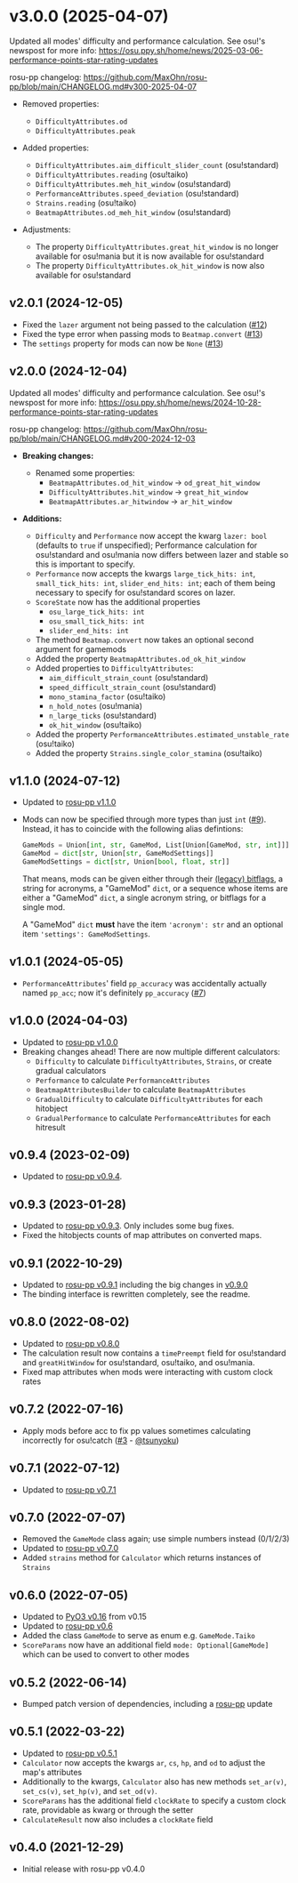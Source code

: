 # v3.0.0 (2025-04-07)

Updated all modes' difficulty and performance calculation. See osu!'s newspost for more info: <https://osu.ppy.sh/home/news/2025-03-06-performance-points-star-rating-updates>

rosu-pp changelog: <https://github.com/MaxOhn/rosu-pp/blob/main/CHANGELOG.md#v300-2025-04-07>

- Removed properties:
  - `DifficultyAttributes.od`
  - `DifficultyAttributes.peak`

- Added properties:
  - `DifficultyAttributes.aim_difficult_slider_count` (osu!standard)
  - `DifficultyAttributes.reading` (osu!taiko)
  - `DifficultyAttributes.meh_hit_window` (osu!standard)
  - `PerformanceAttributes.speed_deviation` (osu!standard)
  - `Strains.reading` (osu!taiko)
  - `BeatmapAttributes.od_meh_hit_window` (osu!standard)

- Adjustments:
  - The property `DifficultyAttributes.great_hit_window` is no longer available for osu!mania but it is now available for osu!standard
  - The property `DifficultyAttributes.ok_hit_window` is now also available for osu!standard

## v2.0.1 (2024-12-05)

- Fixed the `lazer` argument not being passed to the calculation ([#12])
- Fixed the type error when passing mods to `Beatmap.convert` ([#13])
- The `settings` property for mods can now be `None` ([#13])

## v2.0.0 (2024-12-04)

Updated all modes' difficulty and performance calculation. See osu!'s newspost for more info: <https://osu.ppy.sh/home/news/2024-10-28-performance-points-star-rating-updates>

rosu-pp changelog: <https://github.com/MaxOhn/rosu-pp/blob/main/CHANGELOG.md#v200-2024-12-03>

- __Breaking changes:__
  - Renamed some properties:
    - `BeatmapAttributes.od_hit_window` -> `od_great_hit_window`
    - `DifficultyAttributes.hit_window` -> `great_hit_window`
    - `BeatmapAttributes.ar_hitwindow` -> `ar_hit_window`

- __Additions:__
  - `Difficulty` and `Performance` now accept the kwarg `lazer: bool` (defaults to `true` if unspecified);
    Performance calculation for osu!standard and osu!mania now differs between lazer and stable so this is
    important to specify.
  - `Performance` now accepts the kwargs `large_tick_hits: int`, `small_tick_hits: int`, `slider_end_hits: int`;
    each of them being necessary to specify for osu!standard scores on lazer.
  - `ScoreState` now has the additional properties
    - `osu_large_tick_hits: int`
    - `osu_small_tick_hits: int`
    - `slider_end_hits: int`
  - The method `Beatmap.convert` now takes an optional second argument for gamemods
  - Added the property `BeatmapAttributes.od_ok_hit_window`
  - Added properties to `DifficultyAttributes`:
    - `aim_difficult_strain_count` (osu!standard)
    - `speed_difficult_strain_count` (osu!standard)
    - `mono_stamina_factor` (osu!taiko)
    - `n_hold_notes` (osu!mania)
    - `n_large_ticks` (osu!standard)
    - `ok_hit_window` (osu!taiko)
  - Added the property `PerformanceAttributes.estimated_unstable_rate` (osu!taiko)
  - Added the property `Strains.single_color_stamina` (osu!taiko)

## v1.1.0 (2024-07-12)

- Updated to [rosu-pp v1.1.0](https://github.com/MaxOhn/rosu-pp/blob/main/CHANGELOG.md#v110-2024-07-10)
- Mods can now be specified through more types than just `int` ([#9]). Instead, it has to coincide with the following alias defintions:
  ```py
  GameMods = Union[int, str, GameMod, List[Union[GameMod, str, int]]]
  GameMod = dict[str, Union[str, GameModSettings]]
  GameModSettings = dict[str, Union[bool, float, str]]
  ```
  That means, mods can be given either through their [(legacy) bitflags](https://github.com/ppy/osu-api/wiki#reference), a string for acronyms, a "GameMod" `dict`, or a sequence whose items are either a "GameMod" `dict`, a single acronym string, or bitflags for a single mod.

  A "GameMod" `dict` **must** have the item `'acronym': str` and an optional item `'settings': GameModSettings`.

## v1.0.1 (2024-05-05)

- `PerformanceAttributes`' field `pp_accuracy` was accidentally actually named `pp_acc`; now it's definitely `pp_accuracy` ([#7])

## v1.0.0 (2024-04-03)

- Updated to [rosu-pp v1.0.0](https://github.com/MaxOhn/rosu-pp/blob/main/CHANGELOG.md#v100-2024-04-02)
- Breaking changes ahead! There are now multiple different calculators:
  - `Difficulty` to calculate `DifficultyAttributes`, `Strains`, or create gradual calculators
  - `Performance` to calculate `PerformanceAttributes`
  - `BeatmapAttributesBuilder` to calculate `BeatmapAttributes`
  - `GradualDifficulty` to calculate `DifficultyAttributes` for each hitobject
  - `GradualPerformance` to calculate `PerformanceAttributes` for each hitresult

## v0.9.4 (2023-02-09)

- Updated to [rosu-pp v0.9.4](https://github.com/MaxOhn/rosu-pp/blob/main/CHANGELOG.md#v094-2023-02-09).

## v0.9.3 (2023-01-28)

- Updated to [rosu-pp v0.9.3](https://github.com/MaxOhn/rosu-pp/blob/main/CHANGELOG.md#v093-2023-01-28). Only includes some bug fixes.
- Fixed the hitobjects counts of map attributes on converted maps.

## v0.9.1 (2022-10-29)

- Updated to [rosu-pp v0.9.1](https://github.com/MaxOhn/rosu-pp/blob/main/CHANGELOG.md#v091-2022-10-26) including the big changes in [v0.9.0](https://github.com/MaxOhn/rosu-pp/blob/main/CHANGELOG.md#v090-2022-10-24)
- The binding interface is rewritten completely, see the readme.

## v0.8.0 (2022-08-02)
- Updated to [rosu-pp v0.8.0](https://github.com/MaxOhn/rosu-pp/blob/main/CHANGELOG.md#v080-2022-08-02)
- The calculation result now contains a `timePreempt` field for osu!standard and `greatHitWindow` for
osu!standard, osu!taiko, and osu!mania.
- Fixed map attributes when mods were interacting with custom clock rates

## v0.7.2 (2022-07-16)
- Apply mods before acc to fix pp values sometimes calculating incorrectly for osu!catch ([#3] - [@tsunyoku])

## v0.7.1 (2022-07-12)
- Updated to [rosu-pp v0.7.1](https://github.com/MaxOhn/rosu-pp/blob/main/CHANGELOG.md#v071-2022-07-12)

## v0.7.0 (2022-07-07)
- Removed the `GameMode` class again; use simple numbers instead (0/1/2/3)
- Updated to [rosu-pp v0.7.0](https://github.com/MaxOhn/rosu-pp/blob/main/CHANGELOG.md#v070-2022-07-06)
- Added `strains` method for `Calculator` which returns instances of `Strains`

## v0.6.0 (2022-07-05)
- Updated to [PyO3 v0.16](https://github.com/PyO3/pyo3/blob/main/CHANGELOG.md#0165---2022-05-15) from v0.15
- Updated to [rosu-pp v0.6](https://github.com/MaxOhn/rosu-pp/blob/main/CHANGELOG.md#v060-2022-07-05)
- Added the class `GameMode` to serve as enum e.g. `GameMode.Taiko`
- `ScoreParams` now have an additional field `mode: Optional[GameMode]` which can be used to convert to other modes

## v0.5.2 (2022-06-14)
- Bumped patch version of dependencies, including a [rosu-pp](https://github.com/MaxOhn/rosu-pp/blob/main/CHANGELOG.md#v052-2022-06-14) update

## v0.5.1 (2022-03-22)
- Updated to [rosu-pp v0.5.1](https://github.com/MaxOhn/rosu-pp/blob/main/CHANGELOG.md)
- `Calculator` now accepts the kwargs `ar`, `cs`, `hp`, and `od` to adjust the map's attributes
- Additionally to the kwargs, `Calculator` also has new methods `set_ar(v)`, `set_cs(v)`, `set_hp(v)`, and `set_od(v)`.
- `ScoreParams` has the additional field `clockRate` to specify a custom clock rate, providable as kwarg or through the setter
- `CalculateResult` now also includes a `clockRate` field

## v0.4.0 (2021-12-29)
- Initial release with rosu-pp v0.4.0

[@tsunyoku]: https://github.com/tsunyoku

[#3]: https://github.com/MaxOhn/rosu-pp-py/pull/3
[#7]: https://github.com/MaxOhn/rosu-pp-py/pull/7
[#9]: https://github.com/MaxOhn/rosu-pp-py/pull/9
[#12]: https://github.com/MaxOhn/rosu-pp-py/pull/12
[#13]: https://github.com/MaxOhn/rosu-pp-py/pull/13
